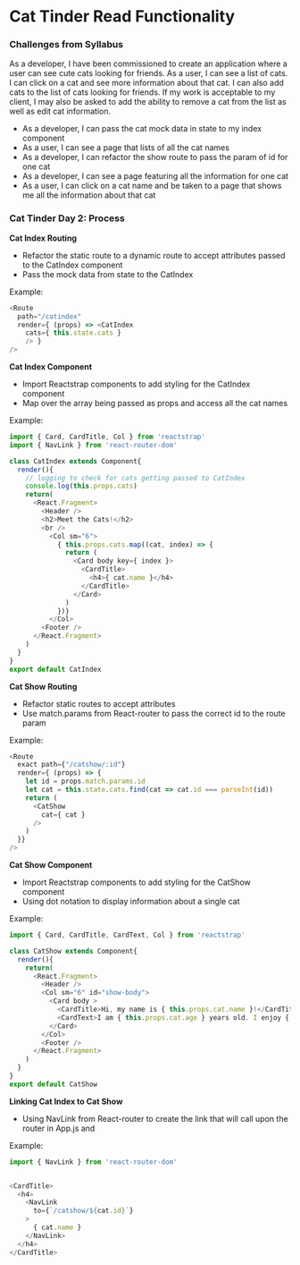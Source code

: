 # Cat Tinder Read Functionality

### Challenges from Syllabus
As a developer, I have been commissioned to create an application where a user can see cute cats looking for friends. As a user, I can see a list of cats. I can click on a cat and see more information about that cat. I can also add cats to the list of cats looking for friends. If my work is acceptable to my client, I may also be asked to add the ability to remove a cat from the list as well as edit cat information.

- As a developer, I can pass the cat mock data in state to my index component
- As a user, I can see a page that lists of all the cat names
- As a developer, I can refactor the show route to pass the param of id for one cat
- As a developer, I can see a page featuring all the information for one cat
- As a user, I can click on a cat name and be taken to a page that shows me all the information about that cat


### Cat Tinder Day 2: Process

**Cat Index Routing**
- Refactor the static route to a dynamic route to accept attributes passed to the CatIndex component
- Pass the mock data from state to the CatIndex

Example:
```javascript
<Route
  path="/catindex"
  render={ (props) => <CatIndex
    cats={ this.state.cats }
    /> }
/>
```

**Cat Index Component**
- Import Reactstrap components to add styling for the CatIndex component
- Map over the array being passed as props and access all the cat names

Example:
```javascript
import { Card, CardTitle, Col } from 'reactstrap'
import { NavLink } from 'react-router-dom'

class CatIndex extends Component{
  render(){
    // logging to check for cats getting passed to CatIndex
    console.log(this.props.cats)
    return(
      <React.Fragment>
        <Header />
        <h2>Meet the Cats!</h2>
        <br />
          <Col sm="6">
            { this.props.cats.map((cat, index) => {
              return (
                <Card body key={ index }>
                  <CardTitle>
                    <h4>{ cat.name }</h4>
                  </CardTitle>
                </Card>
              )
            })}
          </Col>
        <Footer />
      </React.Fragment>
    )
  }
}
export default CatIndex
```

**Cat Show Routing**
- Refactor static routes to accept attributes
- Use match.params from React-router to pass the correct id to the route param

Example:
```javascript
<Route
  exact path={"/catshow/:id"}
  render={ (props) => {
    let id = props.match.params.id
    let cat = this.state.cats.find(cat => cat.id === parseInt(id))
    return (
      <CatShow
        cat={ cat }
      />
    )
  }}
/>
```

**Cat Show Component**
- Import Reactstrap components to add styling for the CatShow component
- Using dot notation to display information about a single cat

Example:
```javascript
import { Card, CardTitle, CardText, Col } from 'reactstrap'

class CatShow extends Component{
  render(){
    return(
      <React.Fragment>
        <Header />
        <Col sm="6" id="show-body">
          <Card body >
            <CardTitle>Hi, my name is { this.props.cat.name }!</CardTitle>
            <CardText>I am { this.props.cat.age } years old. I enjoy { this.props.cat.enjoys }.</CardText>
          </Card>
        </Col>
        <Footer />
      </React.Fragment>
    )
  }
}
export default CatShow
```

**Linking Cat Index to Cat Show**
- Using NavLink from React-router to create the link that will call upon the router in App.js and

Example:
```javascript
import { NavLink } from 'react-router-dom'


<CardTitle>
  <h4>
    <NavLink
      to={`/catshow/${cat.id}`}
    >
      { cat.name }
    </NavLink>
  </h4>
</CardTitle>
```
